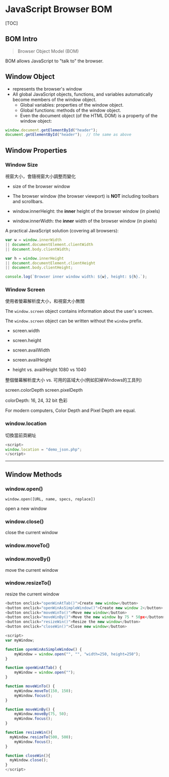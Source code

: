 # JavaScript Browser BOM

[TOC]

## BOM Intro

> Browser Object Model (BOM)

BOM allows JavaScript to "talk to" the browser.


## Window Object

* represents the browser's window
* All global JavaScript objects, functions, and variables automatically become members of the window object.
  * Global variables: properties of the window object.
  * Global functions: methods of the window object.
  * Even the document object (of the HTML DOM) is a property of the window object:

````js
window.document.getElementById("header");
document.getElementById("header");  // the same as above
````


## Window Properties

### Window Size

視窗大小，會隨視窗大小調整而變化

* size of the browser window
* The browser window (the browser viewport) is **NOT** including toolbars and scrollbars.


* window.innerHeight: the **inner** height of the browser window (in pixels)
* window.innerWidth: the **inner** width of the browser window (in pixels)


A practical JavaScript solution (covering all browsers):

````js
var w = window.innerWidth
|| document.documentElement.clientWidth
|| document.body.clientWidth;

var h = window.innerHeight
|| document.documentElement.clientHeight
|| document.body.clientHeight;

console.log(`Browser inner window width: ${w}, height: ${h}.`);
````



### Window Screen

使用者螢幕解析度大小，和視窗大小無關


The `window.screen` object contains information about the user's screen.

The `window.screen` object can be written without the `window` prefix.

* screen.width
* screen.height
* screen.availWidth
* screen.availHeight



* height vs. availHeight
1080 vs 1040

整個螢幕解析度大小 vs. 可用的區域大小(例如扣掉Windows的工具列)

screen.colorDepth
screen.pixelDepth

colorDepth: 16, 24, 32 bit 色彩

For modern computers, Color Depth and Pixel Depth are equal.





### window.location

切換當前頁網址

````js
<script>
window.location = "demo_json.php";
</script>
````

----

## Window Methods

### window.open()

`window.open([URL, name, specs, replace])`

open a new window

### window.close()

close the current window

### window.moveTo()

### window.moveBy()

move the current window

### window.resizeTo()

resize the current window

````js
<button onclick="openWinAtTab()">Create new window</button>
<button onclick="openWinAsSimpleWindow()">Create new window 2</button>
<button onclick="moveWinTo()">Move new window</button>
<button onclick="moveWinBy()">Move the new window by 75 * 50px</button>
<button onclick="resizeWin()">Resize the new window</button>
<button onclick="closeWin()">Close new window</button>

<script>
var myWindow;

function openWinAsSimpleWindow() {
    myWindow = window.open("", "", "width=250, height=250");
}

function openWinAtTab() {
    myWindow = window.open("");
}

function moveWinTo() {
    myWindow.moveTo(150, 150);
    myWindow.focus();
}

function moveWinBy() {
    myWindow.moveBy(75, 50);
    myWindow.focus();
}

function resizeWin(){
  myWindow.resizeTo(500, 500);
    myWindow.focus();
}

function closeWin(){
  myWindow.close();
}
</script>
````
